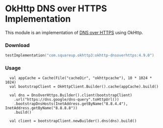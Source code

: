 OkHttp DNS over HTTPS Implementation
====================================

This module is an implementation of [DNS over HTTPS][1] using OkHttp.

### Download

```kotlin
testImplementation("com.squareup.okhttp3:okhttp-dnsoverhttps:4.9.0")
```

### Usage

```
  val appCache = Cache(File("cacheDir", "okhttpcache"), 10 * 1024 * 1024)
  val bootstrapClient = OkHttpClient.Builder().cache(appCache).build()

  val dns = DnsOverHttps.Builder().client(bootstrapClient)
    .url("https://dns.google/dns-query".toHttpUrl())
    .bootstrapDnsHosts(InetAddress.getByName("8.8.4.4"), InetAddress.getByName("8.8.8.8"))
    .build()

  val client = bootstrapClient.newBuilder().dns(dns).build()
```


[1]: https://en.wikipedia.org/wiki/DNS_over_HTTPS